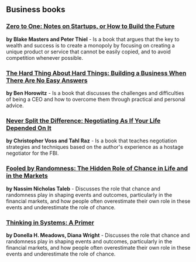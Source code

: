 ## Business books

### [Zero to One: Notes on Startups, or How to Build the Future](/books/zero-to-one.html) 
**by Blake Masters and Peter Thiel** - Is a book that argues that the key to wealth and success is to create a monopoly by focusing on creating a unique product or service that cannot be easily copied, and to avoid competition whenever possible.

### [The Hard Thing About Hard Things: Building a Business When There Are No Easy Answers](/books/the-hard-thing-about-hard-things.html) 
**by Ben Horowitz** - Is a book that discusses the challenges and difficulties of being a CEO and how to overcome them through practical and personal advice.

### [Never Split the Difference: Negotiating As If Your Life Depended On It](/books/never-split-the-difference.html) 
**by Christopher Voss and Tahl Raz** - Is a book that teaches negotiation strategies and techniques based on the author's experience as a hostage negotiator for the FBI.

### [Fooled by Randomness: The Hidden Role of Chance in Life and in the Markets](/books/fooled-by-randomness.html) 
**by Nassim Nicholas Taleb** - Discusses the role that chance and randomness play in shaping events and outcomes, particularly in the financial markets, and how people often overestimate their own role in these events and underestimate the role of chance.

### [Thinking in Systems: A Primer](/books/thinking-in-systems.html) 
**by Donella H. Meadows, Diana Wright** - Discusses the role that chance and randomness play in shaping events and outcomes, particularly in the financial markets, and how people often overestimate their own role in these events and underestimate the role of chance.